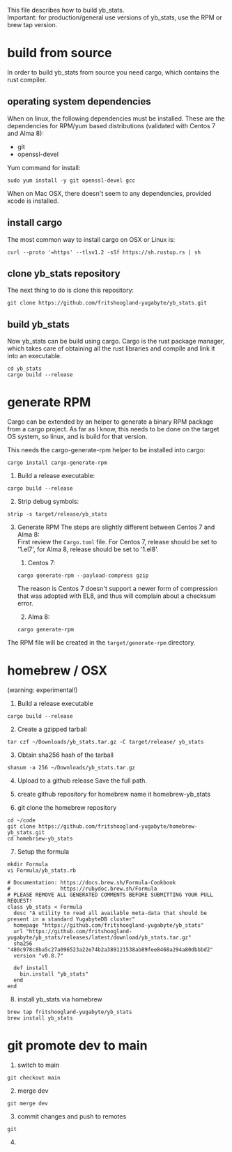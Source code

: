 This file describes how to build yb_stats.  
Important: for production/general use versions of yb_stats, use the RPM or brew tap version.

# build from source
In order to build yb_stats from source you need cargo, which contains the rust compiler.

## operating system dependencies
When on linux, the following dependencies must be installed. 
These are the dependencies for RPM/yum based distributions (validated with Centos 7 and Alma 8):
- git
- openssl-devel  
 
Yum command for install:
```
sudo yum install -y git openssl-devel gcc
```
When on Mac OSX, there doesn't seem to any dependencies, provided xcode is installed.

## install cargo
The most common way to install cargo on OSX or Linux is:
```
curl --proto '=https' --tlsv1.2 -sSf https://sh.rustup.rs | sh
```

## clone yb_stats repository
The next thing to do is clone this repository:
```
git clone https://github.com/fritshoogland-yugabyte/yb_stats.git
```

## build yb_stats
Now yb_stats can be build using cargo. Cargo is the rust package manager, which takes care of obtaining all the rust libraries and compile and link it into an executable.
```
cd yb_stats
cargo build --release
```

# generate RPM
Cargo can be extended by an helper to generate a binary RPM package from a cargo project.
As far as I know, this needs to be done on the target OS system, so linux, and is build for that version.

This needs the cargo-generate-rpm helper to be installed into cargo:
```
cargo install cargo-generate-rpm
```

1. Build a release executable:
```
cargo build --release
```
2. Strip debug symbols:
```
strip -s target/release/yb_stats
```
3. Generate RPM
The steps are slightly different between Centos 7 and Alma 8:  
First review the `Cargo.toml` file. For Centos 7, release should be set to '1.el7', for Alma 8, release should be set to '1.el8'.  
 
    1. Centos 7:
    ```
    cargo generate-rpm --payload-compress gzip
    ```
    The reason is Centos 7 doesn't support a newer form of compression that was adopted with EL8, and thus will complain about a checksum error.  

    2. Alma 8:
    ```
    cargo generate-rpm
    ```

The RPM file will be created in the `target/generate-rpm` directory.

# homebrew / OSX
(warning: experimental!)
1. Build a release executable
```
cargo build --release
```
2. Create a gzipped tarball
```
tar czf ~/Downloads/yb_stats.tar.gz -C target/release/ yb_stats
```
3. Obtain sha256 hash of the tarball
```
shasum -a 256 ~/Downloads/yb_stats.tar.gz
```
4. Upload to a github release
Save the full path.

5. create github repository for homebrew
name it homebrew-yb_stats
 
6. git clone the homebrew repository
```
cd ~/code
git clone https://github.com/fritshoogland-yugabyte/homebrew-yb_stats.git
cd homebriew-yb_stats
```
7. Setup the formula
```shell
mkdir Formula
vi Formula/yb_stats.rb
```

```shell
# Documentation: https://docs.brew.sh/Formula-Cookbook
#                https://rubydoc.brew.sh/Formula
# PLEASE REMOVE ALL GENERATED COMMENTS BEFORE SUBMITTING YOUR PULL REQUEST!
class yb_stats < Formula
  desc "A utility to read all available meta-data that should be present in a standard YugabyteDB cluster"
  homepage "https://github.com/fritshoogland-yugabyte/yb_stats"
  url "https://github.com/fritshoogland-yugabyte/yb_stats/releases/latest/download/yb_stats.tar.gz"
  sha256 "480c978c8ba5c27a096523a22e74b2a389121538ab89fee8468a294a80dbbbd2"
  version "v0.8.7"

  def install
    bin.install "yb_stats"
  end
end
```

8. install yb_stats via homebrew
```shell
brew tap fritshoogland-yugabyte/yb_stats
brew install yb_stats
```

# git promote dev to main
1. switch to main 
```shell
git checkout main
```
2. merge dev 
```shell
git merge dev
```
3. commit changes and push to remotes
```shell
git 
```
4. 